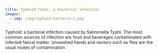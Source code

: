 ```yaml
---
title: Typhoid fever, a bacterial infection
images:
  - img: /img/typhoid-bacteria-2.png
---
```

Typhoid: a bacterial infection caused by Salmonella Typhi. The most common sources of infection are food and beverages contaminated with infected faecal matter. Unwashed hands and vectors such as flies are the usual routes of contamination.
